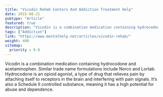 ```yaml
---
title: "Vicodin Rehab Centers And Addiction Treatment Help"
date: 2015-08-21
pubtype: "Article"
featured: true
description: "Vicodin is a combination medication containing hydrocodone and acetaminophen. Similar trade name formulations include Norco and Lortab. Hydrocodone is an opioid agonist, a type of drug that relieves pain by attaching itself to receptors in the brain and interfering with pain signals. It’s also a Schedule II controlled substance, meaning it has a high potential for abuse and dependence."
tags: ["Addiction"]
link: "https://www.mentalhelp.net/articles/vicodin-rehab/"
weight: 400
sitemap:
  priority : 0.8
---
```

Vicodin is a combination medication containing hydrocodone and acetaminophen. Similar trade name formulations include Norco and Lortab. Hydrocodone is an opioid agonist, a type of drug that relieves pain by attaching itself to receptors in the brain and interfering with pain signals. It’s also a Schedule II controlled substance, meaning it has a high potential for abuse and dependence.